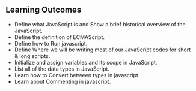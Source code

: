 ## Learning Outcomes

- Define what JavaScript is and Show a brief historical overview of the JavaScript.
- Define the definition of ECMAScript. 
- Define how to Run javascript. 
- Define Where we will be writing most of our JavaScript codes for short & long scripts.
- Initialize and assign variables and its scope in JavaScript.
- List all of the data types in JavaScript.
- Learn how to Convert between types in javascript.
- Learn about Commenting in javascript.
